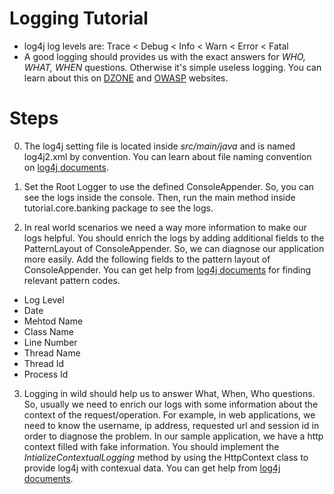 # Logging Tutorial

* log4j log levels are: Trace < Debug < Info < Warn < Error < Fatal
* A good logging should provides us with the exact answers for *WHO, WHAT, WHEN* questions. Otherwise it's simple useless logging. You can learn about this on [DZONE](https://dzone.com/articles/application-logging-what-when) and [OWASP](https://www.owasp.org/index.php/Logging_Cheat_Sheet) websites.

# Steps

0. The log4j setting file is located inside *src/main/java* and is named log4j2.xml by convention. You can learn about file naming convention on [log4j documents](https://logging.apache.org/log4j/2.x/manual/configuration.html).

1. Set the Root Logger to use the defined ConsoleAppender. So, you can see the logs inside the console. Then, run the main method inside tutorial.core.banking package to see the logs.

2. In real world scenarios we need a way more information to make our logs helpful. You should enrich the logs by adding additional fields to the PatternLayout of ConsoleAppender. So, we can diagnose our application more easily. Add the following fields to the pattern layout of ConsoleAppender. You can get help from [log4j documents](https://logging.apache.org/log4j/2.x/manual/layouts.html) for finding relevant pattern codes.
  - Log Level
  - Date
  - Mehtod Name
  - Class Name
  - Line Number
  - Thread Name 
  - Thread Id
  - Process Id

3. Logging in wild should help us to answer What, When, Who questions. So, usually we need to enrich our logs with some information about the context of the request/operation. For example, in web applications, we need to know the username, ip address, requested url and session id in order to diagnose the problem. 
In our sample application, we have a http context filled with fake information. You should implement the *IntializeContextualLogging* method by using the HttpContext class to provide log4j with contexual data. You can get help from [log4j documents](https://logging.apache.org/log4j/2.x/manual/thread-context.html).
